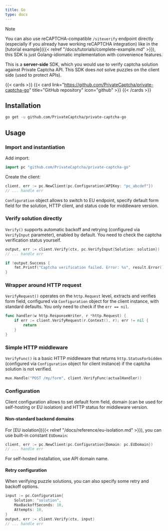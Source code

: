 ```yaml
---
title: Go
type: docs
---
```


> [!NOTE]
> You can also use reCAPTCHA-compatible `/siteverify` endpoint directly (especially if you already have working reCAPTCHA integration) like in the [tutorial example]({{< relref "/docs/tutorials/complete-example.md" >}}), this SDK is just Golang-idiomatic implementation with convenience features.

This is a **server-side** SDK, which you would use to verify captcha solution against Private Captcha API. This SDK does _not_ solve puzzles on the client side (used to protect APIs).

{{< cards >}}
  {{< card link="https://github.com/PrivateCaptcha/private-captcha-go" title="GitHub repository" icon="github" >}}
{{< /cards >}}

## Installation

```bash
go get -u github.com/PrivateCaptcha/private-captcha-go
```

## Usage

### Import and instantiation

Add import:

```go
import pc "github.com/PrivateCaptcha/private-captcha-go"
```

Create the client:

```go
client, err := pc.NewClient(pc.Configuration{APIKey: "pc_abcdef"})
// ... handle err
```

`Configuration` object allows to switch to EU endpoint, specify default form field for the solution, HTTP client, and status code for middleware version.

### Verify solution directly

`Verify()` supports automatic backoff and retrying (configured via `VerifyInput` parameter), enabled by default. You need to check the captcha verification status yourself.

```go
output, err := client.Verify(ctx, pc.VerifyInput{Solution: solution})
// ... handle err

if !output.Success {
	fmt.Printf("Captcha verification failed. Error: %s", result.Error())
}
```

### Wrapper around HTTP request

`VerifyRequest()` operates on the `http.Request` level, extracts and verifies form field, configured via `Configuration` object for the client instance, with standard defaults. You only need to check if the `err == nil`.

```go
func handler(w http.ResponseWriter, r *http.Request) {
	if err := client.VerifyRequest(r.Context(), r); err != nil {
		return
	}
}
```

### Simple HTTP middleware

`VerifyFunc()` is a basic HTTP middleware that returns `http.StatusForbidden` (configured via `Configuration` object for client instance) if the captcha solution is not verified.

```go
mux.Handle("POST /my/form", client.VerifyFunc(actualHandler))
```

### Configuration

Client configuration allows to set default form field, domain (can be used for self-hosting or EU isolation) and HTTP status for middleware version.

#### Non-standard backend domains

For [EU isolation]({{< relref "/docs/reference/eu-isolation.md" >}}), you can use built-in constant `EUDomain`:

```go
client, err := pc.NewClient(pc.Configuration{Domain: pc.EUDomain})
// ... handle err
```

For self-hosted installation, use API domain name.

#### Retry configuration

When verifying puzzle solutions, you can also specify some retry and backoff options.

```go
input := pc.Configuration{
	Solution: "solution",
	MaxBackoffSeconds: 10,
	Attempts: 10,
}
output, err := client.Verify(ctx, input)
// ... handle err
```